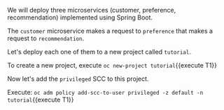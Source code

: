 We will deploy three microservices (customer, preference, recommendation) implemented using Spring Boot.

The `customer` microservice makes a request to `preference` that makes a request to `recommendation`.

Let's deploy each one of them to a new project called `tutorial`.

To create a new project, execute `oc new-project tutorial`{{execute T1}}

Now let's add the `privileged` SCC to this project.

Execute: `oc adm policy add-scc-to-user privileged -z default -n tutorial`{{execute T1}}
